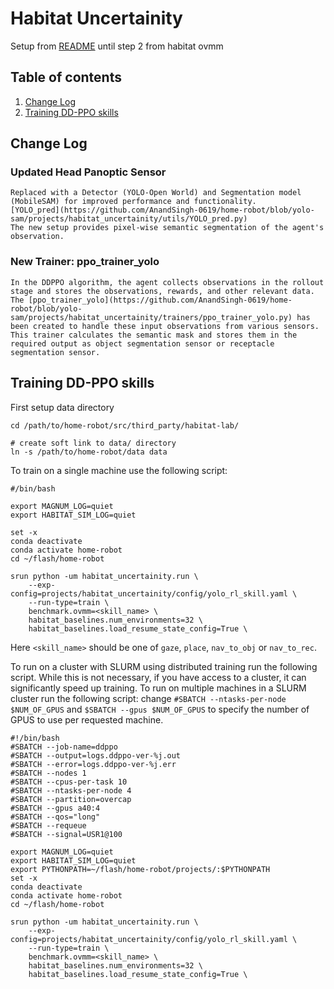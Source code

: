 # Habitat Uncertainity
Setup from [README](https://github.com/facebookresearch/home-robot/tree/main/projects/habitat_ovmm) until step 2 from habitat ovmm

## Table of contents
   1. [Change Log](#changes-for-integrating-model)
   2. [Training DD-PPO skills](#training-dd-ppo-skills)

## Change Log 

### Updated Head Panoptic Sensor

    Replaced with a Detector (YOLO-Open World) and Segmentation model (MobileSAM) for improved performance and functionality.
    [YOLO_pred](https://github.com/AnandSingh-0619/home-robot/blob/yolo-sam/projects/habitat_uncertainity/utils/YOLO_pred.py)
    The new setup provides pixel-wise semantic segmentation of the agent's observation.

### New Trainer: ppo_trainer_yolo

    In the DDPPO algorithm, the agent collects observations in the rollout stage and stores the observations, rewards, and other relevant data.
    The [ppo_trainer_yolo](https://github.com/AnandSingh-0619/home-robot/blob/yolo-sam/projects/habitat_uncertainity/trainers/ppo_trainer_yolo.py) has been created to handle these input observations from various sensors.
    This trainer calculates the semantic mask and stores them in the required output as object segmentation sensor or receptacle segmentation sensor.


## Training DD-PPO skills

First setup data directory
```
cd /path/to/home-robot/src/third_party/habitat-lab/

# create soft link to data/ directory
ln -s /path/to/home-robot/data data
```

To train on a single machine use the following script:
```
#/bin/bash

export MAGNUM_LOG=quiet
export HABITAT_SIM_LOG=quiet

set -x
conda deactivate
conda activate home-robot
cd ~/flash/home-robot 

srun python -um habitat_uncertainity.run \
    --exp-config=projects/habitat_uncertainity/config/yolo_rl_skill.yaml \
    --run-type=train \
    benchmark.ovmm=<skill_name> \
    habitat_baselines.num_environments=32 \
    habitat_baselines.load_resume_state_config=True \
```
Here `<skill_name>` should be one of `gaze`, `place`, `nav_to_obj` or `nav_to_rec`.

To run on a cluster with SLURM using distributed training run the following script. While this is not necessary, if you have access to a cluster, it can significantly speed up training. To run on multiple machines in a SLURM cluster run the following script: change `#SBATCH --ntasks-per-node $NUM_OF_GPUS` and `$SBATCH --gpus $NUM_OF_GPUS` to specify the number of GPUS to use per requested machine.

```
#!/bin/bash
#SBATCH --job-name=ddppo
#SBATCH --output=logs.ddppo-ver-%j.out
#SBATCH --error=logs.ddppo-ver-%j.err
#SBATCH --nodes 1
#SBATCH --cpus-per-task 10
#SBATCH --ntasks-per-node 4
#SBATCH --partition=overcap
#SBATCH --gpus a40:4
#SBATCH --qos="long"
#SBATCH --requeue
#SBATCH --signal=USR1@100

export MAGNUM_LOG=quiet
export HABITAT_SIM_LOG=quiet
export PYTHONPATH=~/flash/home-robot/projects/:$PYTHONPATH
set -x
conda deactivate
conda activate home-robot
cd ~/flash/home-robot 

srun python -um habitat_uncertainity.run \
    --exp-config=projects/habitat_uncertainity/config/yolo_rl_skill.yaml \
    --run-type=train \
    benchmark.ovmm=<skill_name> \
    habitat_baselines.num_environments=32 \
    habitat_baselines.load_resume_state_config=True \
```


